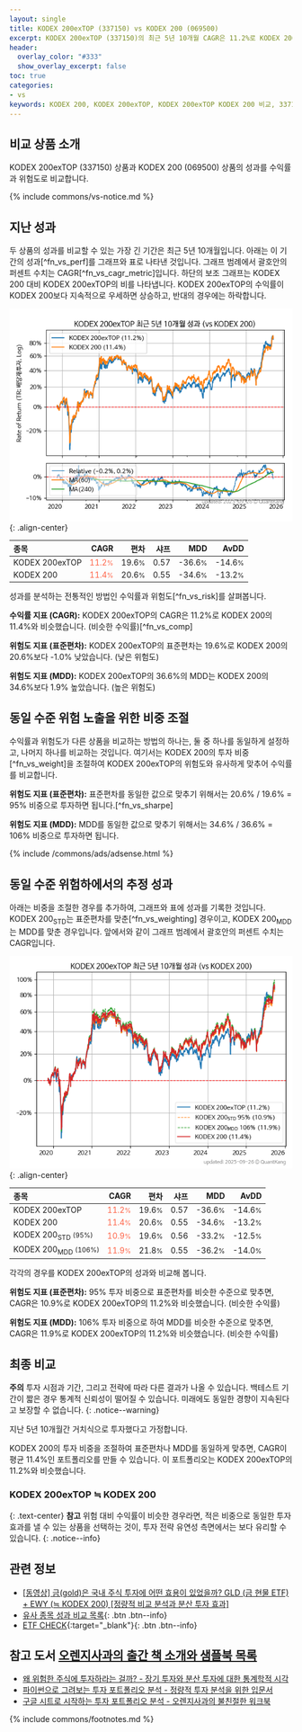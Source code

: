 ```yaml
---
layout: single
title: KODEX 200exTOP (337150) vs KODEX 200 (069500)
excerpt: KODEX 200exTOP (337150)의 최근 5년 10개월 CAGR은 11.2%로 KODEX 200 (069500)의 11.4%와 비슷했습니다.
header:
  overlay_color: "#333"
  show_overlay_excerpt: false
toc: true
categories:
- vs
keywords: KODEX 200, KODEX 200exTOP, KODEX 200exTOP KODEX 200 비교, 337150, 069500, 337150 337150 비교
---
```


## 비교 상품 소개


KODEX 200exTOP (337150) 상품과 KODEX 200 (069500) 상품의 성과를 수익률과 위험도로 비교합니다.





{% include commons/vs-notice.md %}

## 지난 성과

두 상품의 성과를 비교할 수 있는 가장 긴 기간은 최근 5년 10개월입니다. 아래는 이 기간의 성과[^fn_vs_perf]를 그래프와 표로 나타낸 것입니다.
그래프 범례에서 괄호안의 퍼센트 수치는 CAGR[^fn_vs_cagr_metric]입니다.
하단의 보조 그래프는 KODEX 200 대비 KODEX 200exTOP의 비를 나타냅니다.
KODEX 200exTOP의 수익률이 KODEX 200보다 지속적으로 우세하면 상승하고, 반대의 경우에는 하락합니다.

![KODEX 200exTOP](/vs/images/337150-vs-069500_dual.png){: .align-center}

| **종목** | **CAGR** | **편차** | **샤프** | **MDD** | **AvDD** |
| :------------ | ------: | -----------: | -------: | ------: | -------: |
| KODEX 200exTOP | <span style="color: tomato">11.2<small>%</small></span> | 19.6<small>%</small> | 0.57 | -36.6<small>%</small> | -14.6<small>%</small> |
| KODEX 200 | <span style="color: tomato">11.4<small>%</small></span> | 20.6<small>%</small> | 0.55 | -34.6<small>%</small> | -13.2<small>%</small> |

<!-- more -->


성과를 분석하는 전통적인 방법인 수익률과 위험도[^fn_vs_risk]를 살펴봅니다.

**수익률 지표 (CAGR):** KODEX 200exTOP의 CAGR은 11.2%로 KODEX 200의 11.4%와 비슷했습니다. (비슷한 수익률)[^fn_vs_comp]

**위험도 지표 (표준편차):** KODEX 200exTOP의 표준편차는 19.6%로 KODEX 200의 20.6%보다 -1.0% 낮았습니다. (낮은 위험도)

**위험도 지표 (MDD):** KODEX 200exTOP의 36.6%의 MDD는 KODEX 200의 34.6%보다 1.9% 높았습니다. (높은 위험도)



## 동일 수준 위험 노출을 위한 비중 조절

수익률과 위험도가 다른 상품을 비교하는 방법의 하나는, 둘 중 하나를 동일하게 설정하고, 나머지 하나를 비교하는 것입니다.
여기서는 KODEX 200의 투자 비중[^fn_vs_weight]을 조절하여 KODEX 200exTOP의 위험도와 유사하게 맞추어 수익률를 비교합니다.

**위험도 지표 (표준편차):** 표준편차를 동일한 값으로 맞추기 위해서는 20.6% / 19.6% = 95% 비중으로 투자하면 됩니다.[^fn_vs_sharpe]

**위험도 지표 (MDD):** MDD를 동일한 값으로 맞추기 위해서는 34.6% / 36.6% = 106% 비중으로 투자하면 됩니다.


{% include /commons/ads/adsense.html %}



## 동일 수준 위험하에서의 추정 성과

아래는 비중을 조절한 경우를 추가하여, 그래프와 표에 성과를 기록한 것입니다.
KODEX 200<sub>STD</sub>는 표준편차를 맞춘[^fn_vs_weighting] 경우이고, KODEX 200<sub>MDD</sub>는 MDD를 맞춘 경우입니다.
앞에서와 같이 그래프 범례에서 괄호안의 퍼센트 수치는 CAGR입니다.


![KODEX 200exTOP](/vs/images/337150-vs-069500.png){: .align-center}



| **종목** | **CAGR** | **편차** | **샤프** | **MDD** | **AvDD** |
| :------------ | ------: | -----------: | -------: | ------: | -------: |
| KODEX 200exTOP | <span style="color: tomato">11.2<small>%</small></span> | 19.6<small>%</small> | 0.57 | -36.6<small>%</small> | -14.6<small>%</small> |
| KODEX 200 | <span style="color: tomato">11.4<small>%</small></span> | 20.6<small>%</small> | 0.55 | -34.6<small>%</small> | -13.2<small>%</small> |
| KODEX 200<sub>STD</sub> <small>(95%)</small> | <span style="color: tomato">10.9<small>%</small></span> | 19.6<small>%</small> | 0.56 | -33.2<small>%</small> | -12.5<small>%</small> |
| KODEX 200<sub>MDD</sub> <small>(106%)</small> | <span style="color: tomato">11.9<small>%</small></span> | 21.8<small>%</small> | 0.55 | -36.2<small>%</small> | -14.0<small>%</small> |



각각의 경우를 KODEX 200exTOP의 성과와 비교해 봅니다.

**위험도 지표 (표준편차):** 95% 투자 비중으로 표준편차를 비슷한 수준으로 맞추면, CAGR은 10.9%로 KODEX 200exTOP의 11.2%와 비슷했습니다. (비슷한 수익률)

**위험도 지표 (MDD):** 106% 투자 비중으로 하여 MDD를 비슷한 수준으로 맞추면, CAGR은 11.9%로 KODEX 200exTOP의 11.2%와 비슷했습니다. (비슷한 수익률)




## 최종 비교

**주의** 투자 시점과 기간, 그리고 전략에 따라 다른 결과가 나올 수 있습니다. 백테스트 기간이 짧은 경우 통계적 신뢰성이 떨어질 수 있습니다. 미래에도 동일한 경향이 지속된다고 보장할 수 없습니다.
{: .notice--warning}

지난 5년 10개월간 거치식으로 투자했다고 가정합니다.

KODEX 200의 투자 비중을 조절하여 표준편차나 MDD를 동일하게 맞추면, CAGR이 평균 11.4%인 포트폴리오를 만들 수 있습니다.
이 포트폴리오는 KODEX 200exTOP의 11.2%와 비슷했습니다.

### KODEX 200exTOP ≒ KODEX 200
{: .text-center}
**참고** 위험 대비 수익률이 비슷한 경우라면, 적은 비중으로 동일한 투자 효과를 낼 수 있는 상품을 선택하는 것이, 투자 전략 유연성 측면에서는 보다 유리할 수 있습니다.
{: .notice--info}


## 관련 정보

- [[동영상] 금(gold)은 국내 주식 투자에 어떤 효용이 있었을까? GLD (금 현물 ETF) + EWY (≒ KODEX 200) [정량적 비교 분석과 분산 투자 효과]](https://youtu.be/jvs4wZdM0iA)
- [유사 종목 성과 비교 목록](/vs/){: .btn .btn--info}
- [ETF CHECK](https://www.etfcheck.co.kr/mobile/etpitem/069500/compare?compCode%5B%5D=337150){:target="_blank"}{: .btn .btn--info}


## 참고 도서 [오렌지사과의 출간 책 소개와 샘플북 목록](https://kongdori.tistory.com/691)

- [왜 위험한 주식에 투자하라는 걸까? - 장기 투자와 분산 투자에 대한 통계학적 시각](https://kongdori.tistory.com/421)
- [파이썬으로 그려보는 투자 포트폴리오 분석  - 정량적 투자 분석을 위한 입문서](https://kongdori.tistory.com/643)
- [구글 시트로 시작하는 투자 포트폴리오 분석 - 오렌지사과의 불친절한 워크북](https://kongdori.tistory.com/449)

{% include commons/footnotes.md %}